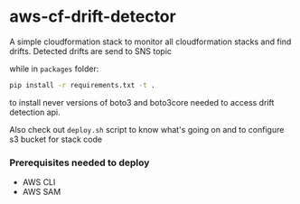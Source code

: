 # aws-cf-drift-detector
A simple cloudformation stack to monitor all cloudformation stacks and find drifts. Detected drifts are send to SNS topic 

while in `packages` folder:
```bash
pip install -r requirements.txt -t .
```

to install never versions of boto3 and boto3core needed to access drift detection api.

Also check out `deploy.sh` script to know what's going on and to configure s3 bucket for stack code

### Prerequisites needed to deploy
* AWS CLI
* AWS SAM
